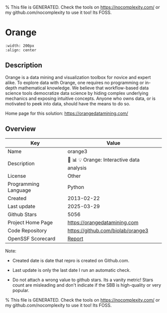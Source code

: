 
% This file is GENERATED. Check the tools on https://nocomplexity.com/ or my github.com/nocomplexity to use it too! Its FOSS. 

# Orange


```{image} https://raw.githubusercontent.com/irgolic/orange3/README-shields/distribute/orange-title.png 
:width: 200px 
:align: center 
```

## Description 

Orange is a data mining and visualization toolbox for novice and expert alike. To explore data with Orange, one requires no programming or in-depth mathematical knowledge. We believe that workflow-based data science tools democratize data science by hiding complex underlying mechanics and exposing intuitive concepts. Anyone who owns data, or is motivated to peek into data, should have the means to do so.

Home page for this solution: https://orangedatamining.com/ 

## Overview 

| Key | Value |
| --- | --- |
| Name | orange3 |
| Description | 🍊 :bar_chart: :bulb: Orange: Interactive data analysis |
| License | Other |
| Programming Language | Python |
| Created | 2013-02-22 |
| Last update | 2025-03-29 |
| Github Stars | 5056 |
| Project Home Page | https://orangedatamining.com |
| Code Repository | https://github.com/biolab/orange3 |
| OpenSSF Scorecard | [Report](https://securityscorecards.dev/viewer/?uri=github.com/biolab/orange3) |

Note:
 - Created date is date that repro is created on Github.com. 

- Last update is only the last date I run an automatic check. 

- Do not attach a wrong value to github stars. Its a vanity metric! Stars count are misleading and 
don't indicate if the SBB is high-quality or very popular.

% This file is GENERATED. Check the tools on https://nocomplexity.com/ or my github.com/nocomplexity to use it too! Its FOSS. 

